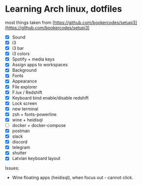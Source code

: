 # Learning Arch linux, dotfiles

most things taken from [https://github.com/bookercodes/setupi3](https://github.com/bookercodes/setupi3)

- [x] Sound
- [x] i3
- [x] i3 bar
- [x] i3 colors
- [x] Spotify + media keys
- [x] Assign apps to workspaces
- [x] Background
- [x] Fonts
- [x] Appearance
- [x] File explorer
- [x] F.lux / Redshift
- [x] Keyboard bind enable/disable redshift
- [x] Lock screen
- [x] new terminal
- [x] zsh + fonts-powerline
- [x] wine + heidisql
- [ ] docker + docker-compose
- [x] postman
- [x] slack
- [x] discord
- [x] telegram
- [x] shutter
- [x] Latvian keyboard layout

Issues:

- Wine floating apps (heidisql), when focus out - cannot click.